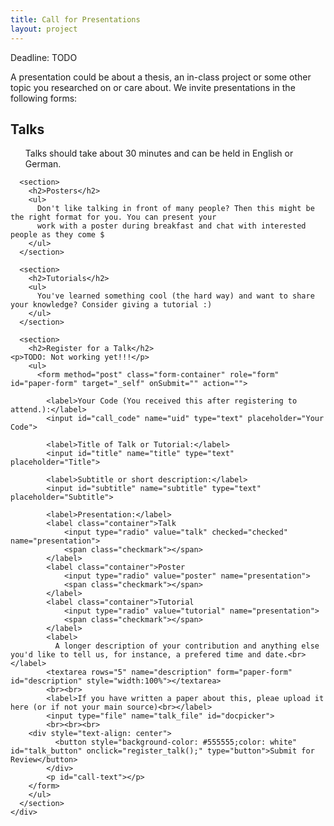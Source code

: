 ```yaml
---
title: Call for Presentations
layout: project
---
```


<article>
  <div class="inner">
    <div class="project-intro">
      <p>Deadline: TODO</p>
    </div>
    <div class="project-main">
      A presentation could be about a thesis, an in-class project or some other topic you researched on or care about.
      We invite presentations in the following forms:
      <section>
        <h2>Talks</h2>
        <ul>
          Talks should take about 30 minutes and can be held in English or German.
        </ul>
      </section>

      <section>
        <h2>Posters</h2>
        <ul>
          Don't like talking in front of many people? Then this might be the right format for you. You can present your
          work with a poster during breakfast and chat with interested people as they come $
        </ul>
      </section>

      <section>
        <h2>Tutorials</h2>
        <ul>
          You've learned something cool (the hard way) and want to share your knowledge? Consider giving a tutorial :)
        </ul>
      </section>

      <section>
        <h2>Register for a Talk</h2>
	<p>TODO: Not working yet!!!</p>
        <ul>
          <form method="post" class="form-container" role="form" id="paper-form" target="_self" onSubmit="" action="">
      
            <label>Your Code (You received this after registering to attend.):</label>
            <input id="call_code" name="uid" type="text" placeholder="Your Code">
        
            <label>Title of Talk or Tutorial:</label>
            <input id="title" name="title" type="text" placeholder="Title">
        
            <label>Subtitle or short description:</label>
            <input id="subtitle" name="subtitle" type="text" placeholder="Subtitle">
        
            <label>Presentation:</label>
            <label class="container">Talk
                <input type="radio" value="talk" checked="checked" name="presentation">
                <span class="checkmark"></span>
            </label>
            <label class="container">Poster
                <input type="radio" value="poster" name="presentation">
                <span class="checkmark"></span>
            </label>
            <label class="container">Tutorial
                <input type="radio" value="tutorial" name="presentation">
                <span class="checkmark"></span>
            </label>
            <label>
              A longer description of your contribution and anything else you'd like to tell us, for instance, a prefered time and date.<br></label>
            <textarea rows="5" name="description" form="paper-form" id="description" style="width:100%"></textarea>
            <br><br>
            <label>If you have written a paper about this, pleae upload it here (or if not your main source)<br></label>
            <input type="file" name="talk_file" id="docpicker">
            <br><br><br>
	    <div style="text-align: center">
              <button style="background-color: #555555;color: white" id="talk_button" onclick="register_talk();" type="button">Submit for Review</button>
            </div>
            <p id="call-text"></p>
        </form>
        </ul>
      </section>
    </div>
  </div>
</article>



